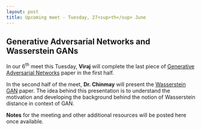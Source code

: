 ```yaml
---
layout: post
title: Upcoming meet - Tuesday, 27<sup>th</sup> June
---
```

## Generative Adversarial Networks and Wasserstein GANs

In our 6<sup>th</sup> meet this Tuesday, **Viraj** will complete the last piece of [Generative Adversarial Networks](https://arxiv.org/pdf/1406.2661.pdf) paper in the first half.

In the second half of the meet, **Dr. Chinmay** will present the [Wasserstein GAN](https://arxiv.org/pdf/1701.07875.pdf) paper. The idea behind this presentation is to understand the motivation and developing the background behind the notion of Wasserstein distance in context of GAN.


**Notes** for the meeting and other additional resources will be posted here once available.
